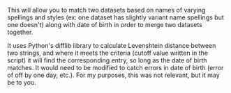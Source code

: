 This will allow you to match two datasets based on names of varying spellings and styles (ex: one dataset has slightly variant name spellings but one doesn't) along with date of birth in order to merge two datasets together. 

It uses Python's difflib library to calculate Levenshtein distance between two strings, and where it meets the criteria (cutoff value written in the script) it will find the corresponding entry, 
so long as the date of birth matches. It would need to be modified to catch errors in date of birth (error of off by one day, etc.). For my purposes, this was not relevant, but it may be to you.

